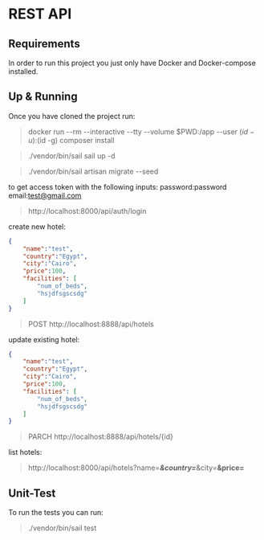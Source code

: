 # REST API

## Requirements

In order to run this project you just only have Docker and Docker-compose installed.

## Up & Running

Once you have cloned the project run:
> docker run --rm --interactive --tty   --volume $PWD:/app   --user $(id -u):$(id -g)   composer install

> ./vendor/bin/sail sail up -d

> ./vendor/bin/sail artisan migrate --seed



to get access token with the following inputs:
password:password
email:test@gmail.com
> http://localhost:8000/api/auth/login

create new hotel:

```json
{
    "name":"test",
    "country":"Egypt",
    "city":"Cairo",
    "price":100,
    "facilities": [
        "num_of_beds",
        "hsjdfsgscsdg"
    ]
}
```
>POST http://localhost:8888/api/hotels

update existing hotel:

```json
{
    "name":"test",
    "country":"Egypt",
    "city":"Cairo",
    "price":100,
    "facilities": [
        "num_of_beds",
        "hsjdfsgscsdg"
    ]
}
```

>PARCH http://localhost:8888/api/hotels/{id}

list hotels:

>http://localhost:8000/api/hotels?name=***&country=***&city=**&price=**



## Unit-Test

To run the tests you can run:
> ./vendor/bin/sail test
